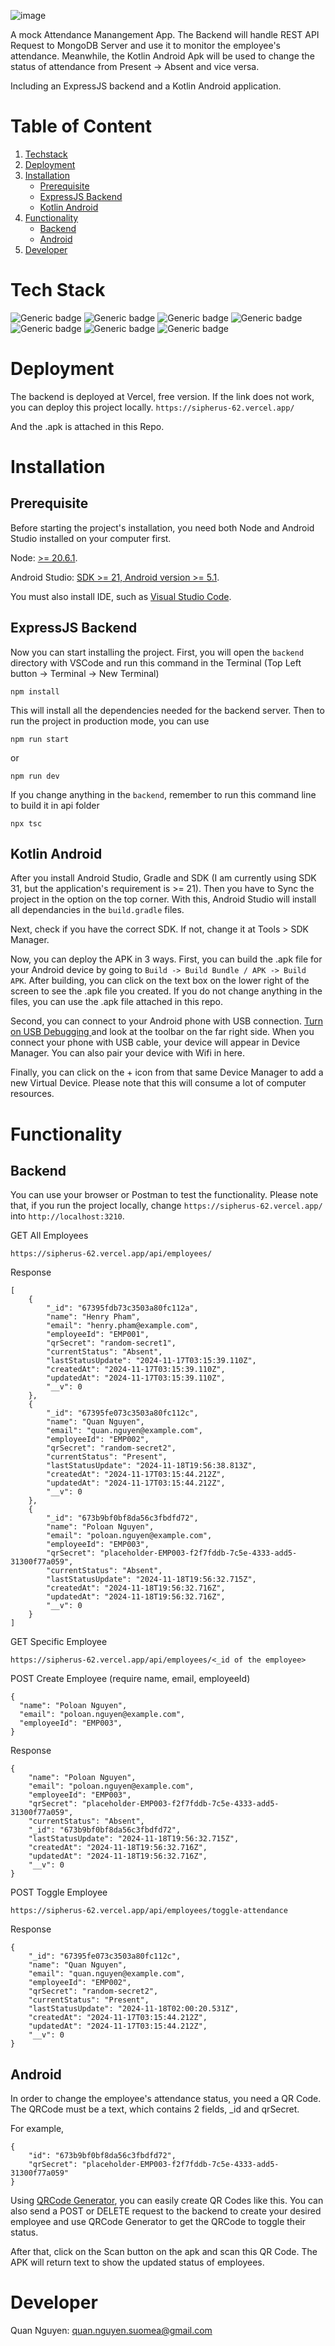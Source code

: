 ![image](https://github.com/user-attachments/assets/396f9102-c8ad-4b02-a46f-ddda513415bd)

A mock Attendance Manangement App. The Backend will handle REST API Request to MongoDB Server and use it to monitor the employee's attendance. Meanwhile, the Kotlin Android Apk will be used to change the status of attendance from Present -> Absent and vice versa.

Including an ExpressJS backend and a Kotlin Android application.

# Table of Content
1. [Techstack](#tech-stack)
2. [Deployment](#deployment)
3. [Installation](#installation)
   - [Prerequisite](#prerequisite)
   - [ExpressJS Backend](#expressjs-backend)
   - [Kotlin Android](#kotlin-android)
5. [Functionality](#functionality)
   - [Backend](#backend)
   - [Android](#android) 
8. [Developer](#developer)
   
# Tech Stack
![Generic badge](https://img.shields.io/badge/node-v.20.6.1-339933.svg)
![Generic badge](https://img.shields.io/badge/nodemon-v.3.1.7-cyan.svg)
![Generic badge](https://img.shields.io/badge/express.js-v.4.21.1-47A248.svg)
![Generic badge](https://img.shields.io/badge/mongoose-v.1.57-800000.svg)
![Generic badge](https://img.shields.io/badge/kotlin-v.2.0.0-7F52FF.svg)
![Generic badge](https://img.shields.io/badge/gradle-v.7.0.0-02303A.svg)
![Generic badge](https://img.shields.io/badge/ZXing-v.4.3.0-pink.svg)

# Deployment
The backend is deployed at Vercel, free version. If the link does not work, you can deploy this project locally.
```https://sipherus-62.vercel.app/```

And the .apk is attached in this Repo.

# Installation
## Prerequisite
Before starting the project's installation, you need both Node and Android Studio installed on your computer first.

Node: [>= 20.6.1](https://developer.android.com/studio/install).

Android Studio: [SDK >= 21, Android version >= 5.1](https://developer.android.com/studio/install).

You must also install IDE, such as [Visual Studio Code](https://code.visualstudio.com/).

## ExpressJS Backend
Now you can start installing the project. First, you will open the ``backend`` directory with VSCode and run this command in the Terminal (Top Left button -> Terminal -> New Terminal)
```
npm install
```
This will install all the dependencies needed for the backend server. Then to run the project in production mode, you can use
```
npm run start
```
or
```
npm run dev
```
If you change anything in the ``backend``, remember to run this command line to build it in api folder
```
npx tsc
```

## Kotlin Android
After you install Android Studio, Gradle and SDK (I am currently using SDK 31, but the application's requirement is >= 21). Then you have to Sync the project in the option on the top corner. With this, Android Studio will install all dependancies in the ``build.gradle`` files.

Next, check if you have the correct SDK. If not, change it at Tools > SDK Manager.

Now, you can deploy the APK in 3 ways. First, you can build the .apk file for your Android device by going to ``Build -> Build Bundle / APK -> Build APK``. After building, you can click on the text box on the lower right of the screen to see the .apk file you created. If you do not change anything in the files, you can use the .apk file attached in this repo.

Second, you can connect to your Android phone with USB connection. [Turn on USB Debugging ](https://developer.android.com/studio/debug/dev-options#:~:text=Enable%20USB%20debugging%20on%20your%20device,-Before%20you%20can&text=Enable%20USB%20debugging%20in%20the,Advanced%20%3E%20Developer%20Options%20%3E%20USB%20debugging) and look at the toolbar on the far right side. When you connect your phone with USB cable, your device will appear in Device Manager. You can also pair your device with Wifi in here.

Finally, you can click on the + icon from that same Device Manager to add a new Virtual Device. Please note that this will consume a lot of computer resources.

# Functionality
## Backend
You can use your browser or Postman to test the functionality. Please note that, if you run the project locally, change ``https://sipherus-62.vercel.app/`` into ``http://localhost:3210``.

GET All Employees 
```
https://sipherus-62.vercel.app/api/employees/
```

Response 
```
[
    {
        "_id": "67395fdb73c3503a80fc112a",
        "name": "Henry Pham",
        "email": "henry.pham@example.com",
        "employeeId": "EMP001",
        "qrSecret": "random-secret1",
        "currentStatus": "Absent",
        "lastStatusUpdate": "2024-11-17T03:15:39.110Z",
        "createdAt": "2024-11-17T03:15:39.110Z",
        "updatedAt": "2024-11-17T03:15:39.110Z",
        "__v": 0
    },
    {
        "_id": "67395fe073c3503a80fc112c",
        "name": "Quan Nguyen",
        "email": "quan.nguyen@example.com",
        "employeeId": "EMP002",
        "qrSecret": "random-secret2",
        "currentStatus": "Present",
        "lastStatusUpdate": "2024-11-18T19:56:38.813Z",
        "createdAt": "2024-11-17T03:15:44.212Z",
        "updatedAt": "2024-11-17T03:15:44.212Z",
        "__v": 0
    },
    {
        "_id": "673b9bf0bf8da56c3fbdfd72",
        "name": "Poloan Nguyen",
        "email": "poloan.nguyen@example.com",
        "employeeId": "EMP003",
        "qrSecret": "placeholder-EMP003-f2f7fddb-7c5e-4333-add5-31300f77a059",
        "currentStatus": "Absent",
        "lastStatusUpdate": "2024-11-18T19:56:32.715Z",
        "createdAt": "2024-11-18T19:56:32.716Z",
        "updatedAt": "2024-11-18T19:56:32.716Z",
        "__v": 0
    }
]
```
GET Specific Employee
```
https://sipherus-62.vercel.app/api/employees/<_id of the employee>
```
POST Create Employee (require name, email, employeeId)
```
{
  "name": "Poloan Nguyen",
  "email": "poloan.nguyen@example.com",
  "employeeId": "EMP003",
}
```
Response
```
{
    "name": "Poloan Nguyen",
    "email": "poloan.nguyen@example.com",
    "employeeId": "EMP003",
    "qrSecret": "placeholder-EMP003-f2f7fddb-7c5e-4333-add5-31300f77a059",
    "currentStatus": "Absent",
    "_id": "673b9bf0bf8da56c3fbdfd72",
    "lastStatusUpdate": "2024-11-18T19:56:32.715Z",
    "createdAt": "2024-11-18T19:56:32.716Z",
    "updatedAt": "2024-11-18T19:56:32.716Z",
    "__v": 0
}
```
POST Toggle Employee
```
https://sipherus-62.vercel.app/api/employees/toggle-attendance
```
Response
```
{
    "_id": "67395fe073c3503a80fc112c",
    "name": "Quan Nguyen",
    "email": "quan.nguyen@example.com",
    "employeeId": "EMP002",
    "qrSecret": "random-secret2",
    "currentStatus": "Present",
    "lastStatusUpdate": "2024-11-18T02:00:20.531Z",
    "createdAt": "2024-11-17T03:15:44.212Z",
    "updatedAt": "2024-11-17T03:15:44.212Z",
    "__v": 0
}
```

## Android
In order to change the employee's attendance status, you need a QR Code. The QRCode must be a text, which contains 2 fields, _id and qrSecret.

For example,
```
{
    "id": "673b9bf0bf8da56c3fbdfd72",
    "qrSecret": "placeholder-EMP003-f2f7fddb-7c5e-4333-add5-31300f77a059"
}
```

Using [QRCode Generator](https://www.qr-code-generator.com/), you can easily create QR Codes like this. You can also send a POST or DELETE request to the backend to create your desired employee and use QRCode Generator to get the QRCode to toggle their status.

After that, click on the Scan button on the apk and scan this QR Code. The APK will return text to show the updated status of employees.

# Developer
Quan Nguyen: quan.nguyen.suomea@gmail.com
